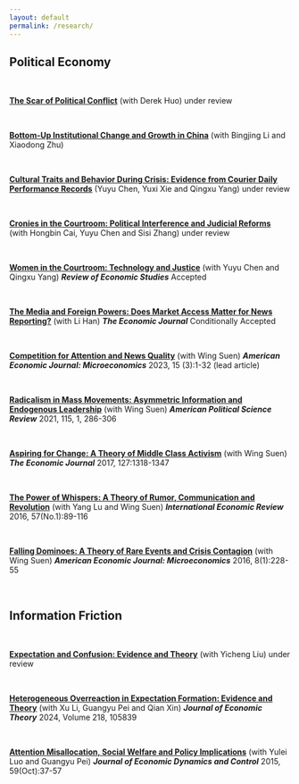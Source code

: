 ```yaml
---
layout: default
permalink: /research/
---
```



## Political Economy

<br>

[**The Scar of Political Conflict**](/files/housing-2025-March.pdf) (with Derek Huo) under review

<br>

[**Bottom-Up Institutional Change and Growth in China​**](/files/CLZ_Feb-2025.pdf) (with Bingjing Li and Xiaodong Zhu)

<br>

[**Cultural Traits and Behavior During Crisis: Evidence from Courier Daily Performance Records**](/files/Courier.pdf) (Yuyu Chen, Yuxi Xie and Qingxu Yang) under review

<br>

[**Cronies in the Courtroom: Political Interference and Judicial Reforms**](/files/Cronies.pdf) (with Hongbin Cai, Yuyu Chen and Sisi Zhang) under review

<br>

[**Women in the Courtroom: Technology and Justice​**](/files/resubmission-20241126.pdf) (with Yuyu Chen and Qingxu Yang) ***Review of Economic Studies*** Accepted 

<br>

[**The Media and Foreign Powers: Does Market Access Matter for News Reporting?​**](/files/news-website-crackdown.pdf) (with Li Han) ***The Economic Journal*** Conditionally Accepted 


<br>


[**​Competition for Attention and News Quality**](/files/Competition.pdf) (with Wing Suen) ***American Economic Journal: Microeconomics*** 2023, 15 (3):1-32 (lead article)


<br>

[**Radicalism in Mass Movements: Asymmetric Information and Endogenous Leadership**](/files/Radicalism.pdf) ​(with Wing Suen) ***American Political Science Review*** 2021, 115, 1, 286-306

<br>

[**Aspiring for Change: A Theory of Middle Class Activism**](/files/Aspiring.pdf) (with Wing Suen)  ***The Economic Journal*** 2017, 127:1318-1347

<br>

[**The Power of Whispers: A Theory of Rumor, Communication and Revolution**](/files/Thepower.pdf) (with Yang Lu and Wing Suen) ***International Economic Review*** 2016, 57(No.1):89-116

<br>

[**Falling ﻿Dominoes﻿: A Theory of Rare Events and Crisis Contagion**](/files/Falling.pdf) (with Wing Suen)  ***American Economic Journal: Microeconomics*** 2016, 8(1):228-55


<br>

## Information Friction
<br>

[**Expectation and Confusion: Evidence and Theory**](/files/trend2025june.pdf) (with Yicheng Liu) under review

<br>

[**Heterogeneous Overreaction in Expectation Formation: Evidence and Theory**](/files/Heterogeneous.pdf) (with Xu Li, Guangyu Pei and Qian Xin) ***Journal of Economic Theory*** 2024, Volume 218, 105839


<br>

[**Attention Misallocation, Social Welfare and Policy Implications**](/files/Attention.pdf) (with Yulei Luo and Guangyu Pei)  ***Journal of Economic Dynamics and Control*** 2015, 59(Oct):37-57

<br>





